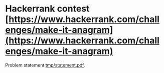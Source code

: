 # Hackerrank contest [https://www.hackerrank.com/challenges/make-it-anagram](https://www.hackerrank.com/challenges/make-it-anagram)

Problem statement [tmp/statement.pdf](tmp/statement.pdf).

